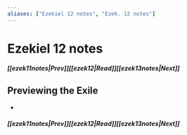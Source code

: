 ```yaml
---
aliases: ["Ezekiel 12 notes", "Ezek. 12 notes"]
---
```

# Ezekiel 12 notes
##### <span class=arrow-left></span>[[ezek11notes|Prev]]<span class=navigation-separator></span>[[ezek12|Read]]<span class=navigation-separator></span>[[ezek13notes|Next]]<span class=arrow-right></span>
## Previewing the Exile
- 
##### <span class=arrow-left></span>[[ezek11notes|Prev]]<span class=navigation-separator></span>[[ezek12|Read]]<span class=navigation-separator></span>[[ezek13notes|Next]]<span class=arrow-right></span>